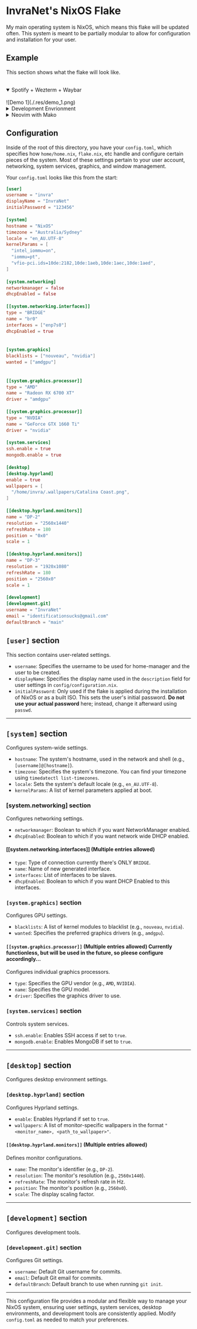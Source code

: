 # InvraNet's NixOS Flake

My main operating system is NixOS, which means this flake will be updated often.
This system is meant to be partially modular to allow for configuration and installation for your user.

## Example
This section shows what the flake will look like.
<br><br>
<details open>
<summary>Spotify + Wezterm + Waybar</summary>
<br>
![Demo 1](./.res/demo_1.png)
</details>

<details>
<summary>Development Envrionment</summary>
<br>
![Demo 2](./.res/demo_2.png)
</details>

<details>
<summary>Neovim with Mako</summary>
<br>
![Demo 3](./.res/demo_3.png)
</details>


## Configuration
Inside of the root of this directory, you have your `config.toml`, which specifies how
`home/home.nix`, `flake.nix`, etc handle and configure certain pieces of the system.
Most of these settings pertain to your user account, networking, system services,
graphics, and window management.

Your `config.toml` looks like this from the start:

```toml
[user]
username = "invra"
displayName = "InvraNet"
initialPassword = "123456"

[system]
hostname = "NixOS"
timezone = "Australia/Sydney"
locale = "en_AU.UTF-8"
kernelParams = [
  "intel_iommu=on",
  "iommu=pt",
  "vfio-pci.ids=10de:2182,10de:1aeb,10de:1aec,10de:1aed",
]

[system.networking]
networkmanager = false
dhcpEnabled = false

[[system.networking.interfaces]]
type = "BRIDGE"
name = "br0"
interfaces = ["enp7s0"]
dhcpEnabled = true


[system.graphics]
blacklists = ["nouveau", "nvidia"]
wanted = ["amdgpu"]


[[system.graphics.processor]]
type = "AMD"
name = "Radeon RX 6700 XT"
driver = "amdgpu"

[[system.graphics.processor]]
type = "NVDIA"
name = "GeForce GTX 1660 Ti"
driver = "nvidia"

[system.services]
ssh.enable = true
mongodb.enable = true

[desktop]
[desktop.hyprland]
enable = true
wallpapers = [
  "/home/invra/.wallpapers/Catalina Coast.png",
]

[[desktop.hyprland.monitors]]
name = "DP-2"
resolution = "2560x1440"
refreshRate = 180
position = "0x0"
scale = 1

[[desktop.hyprland.monitors]]
name = "DP-3"
resolution = "1920x1080"
refreshRate = 180
position = "2560x0"
scale = 1

[development]
[development.git]
username = "InvraNet"
email = "identificationsucks@gmail.com"
defaultBranch = "main"
```


## `[user]` section
This section contains user-related settings.

- `username`: Specifies the username to be used for home-manager and the user to be created.
- `displayName`: Specifies the display name used in the `description` field for user settings in `config/configuration.nix`.
- `initialPassword`: Only used if the flake is applied during the installation of NixOS or as a built ISO. This sets the user's initial password. **Do not use your actual password** here; instead, change it afterward using `passwd`.

---

## `[system]` section
Configures system-wide settings.

- `hostname`: The system's hostname, used in the network and shell (e.g., `[username]@[hostname]`).
- `timezone`: Specifies the system's timezone. You can find your timezone using `timedatectl list-timezones`.
- `locale`: Sets the system's default locale (e.g., `en_AU.UTF-8`).
- `kernelParams`: A list of kernel parameters applied at boot.

### [system.networking] section
Configures networking settings.
- `networkmanager`: Boolean to which if you want NetworkManager enabled.
- `dhcpEnabled`: Boolean to which if you want network wide DHCP enabled.

#### [[system.networking.interfaces]] (Multiple entries allowed)
- `type`: Type of connection currently there's ONLY `BRIDGE`.
- `name`: Name of new generated interface.
- `interfaces`: List of interfaces to be slaves.
- `dhcpEnabled`: Boolean to which if you want DHCP Enabled to this interfaces.


### `[system.graphics]` section
Configures GPU settings.

- `blacklists`: A list of kernel modules to blacklist (e.g., `nouveau`, `nvidia`).
- `wanted`: Specifies the preferred graphics drivers (e.g., `amdgpu`).

#### `[[system.graphics.processor]]` (Multiple entries allowed) **Currently functionless, but will be used in the future, so pleese configure accordingly...**
Configures individual graphics processors.

- `type`: Specifies the GPU vendor (e.g., `AMD`, `NVIDIA`).
- `name`: Specifies the GPU model.
- `driver`: Specifies the graphics driver to use.

### `[system.services]` section
Controls system services.

- `ssh.enable`: Enables SSH access if set to `true`.
- `mongodb.enable`: Enables MongoDB if set to `true`.

---

## `[desktop]` section
Configures desktop environment settings.

### `[desktop.hyprland]` section
Configures Hyprland settings.

- `enable`: Enables Hyprland if set to `true`.
- `wallpapers`: A list of monitor-specific wallpapers in the format `"<monitor_name>, <path_to_wallpaper>"`.

#### `[[desktop.hyprland.monitors]]` (Multiple entries allowed)
Defines monitor configurations.

- `name`: The monitor's identifier (e.g., `DP-2`).
- `resolution`: The monitor's resolution (e.g., `2560x1440`).
- `refreshRate`: The monitor's refresh rate in Hz.
- `position`: The monitor's position (e.g., `2560x0`).
- `scale`: The display scaling factor.

---

## `[development]` section
Configures development tools.

### `[development.git]` section
Configures Git settings.

- `username`: Default Git username for commits.
- `email`: Default Git email for commits.
- `defaultBranch`: Default branch to use when running `git init`.

---

This configuration file provides a modular and flexible way to manage your NixOS system, ensuring user settings, system services, desktop environments, and development tools are consistently applied. Modify `config.toml` as needed to match your preferences.
